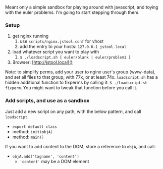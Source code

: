 Meant only a simple sandbox for playing around with javascript, 
and toying with the euler problems. I'm going to start stepping 
through them. 

### Setup
1. get nginx running
    1. use `scripts/nginx.jstool.conf` for vhost
    2. add the entry to your hosts: `127.0.0.1 jstool.local`
2. load whatever script you want to play with
    1. `$ ./loadscript.sh [ euler/blank | euler/problem1 ]`
3. Browser: [http://jstool.local]()

Note: to simplify perms, add your user to nginx user's group (www-data),
and set all files to that group, with 77x, or at least 74x. `loadscript.sh` has a
hidden additional function to fixperms by calling it: `$ ./loadscript.sh fixperm`.
You might want to tweak that function before you call it.  

### Add scripts, and use as a sandbox
Just add a new script on any path, with the below pattern, and call `loadscript`.
* `export default class`
* method: `init(objA)`
* method: `main()`

If you want to add content to the DOM, store a reference to `objA`, and call:
* `objA.add('tagname', 'content')`
    * `'content'` may be a DOM element